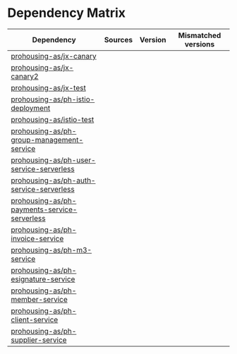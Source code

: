 # Dependency Matrix

Dependency | Sources | Version | Mismatched versions
---------- | ------- | ------- | -------------------
[prohousing-as/jx-canary](https://github.com/prohousing-as/jx-canary.git) |  | []() | 
[prohousing-as/jx-canary2](https://github.com/prohousing-as/jx-canary2.git) |  | []() | 
[prohousing-as/jx-test](https://github.com/prohousing-as/jx-test.git) |  | []() | 
[prohousing-as/ph-istio-deployment](https://github.com/prohousing-as/ph-istio-deployment.git) |  | []() | 
[prohousing-as/istio-test](https://github.com/prohousing-as/istio-test.git) |  | []() | 
[prohousing-as/ph-group-management-service](https://github.com/prohousing-as/ph-group-management-service.git) |  | []() | 
[prohousing-as/ph-user-service-serverless](https://github.com/prohousing-as/ph-user-service-serverless.git) |  | []() | 
[prohousing-as/ph-auth-service-serverless](https://github.com/prohousing-as/ph-auth-service-serverless.git) |  | []() | 
[prohousing-as/ph-payments-service-serverless](https://github.com/prohousing-as/ph-payments-service-serverless.git) |  | []() | 
[prohousing-as/ph-invoice-service](https://github.com/prohousing-as/ph-invoice-service.git) |  | []() | 
[prohousing-as/ph-m3-service](https://github.com/prohousing-as/ph-m3-service.git) |  | []() | 
[prohousing-as/ph-esignature-service](https://github.com/prohousing-as/ph-esignature-service.git) |  | []() | 
[prohousing-as/ph-member-service](https://github.com/prohousing-as/ph-member-service.git) |  | []() | 
[prohousing-as/ph-client-service](https://github.com/prohousing-as/ph-client-service.git) |  | []() | 
[prohousing-as/ph-supplier-service](https://github.com/prohousing-as/ph-supplier-service.git) |  | []() | 
